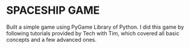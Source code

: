 # SPACESHIP GAME

Built a simple game using PyGame Library of Python. I did this game by following tutorials provided by Tech with Tim, which covered all basic concepts and a few advanced ones.
